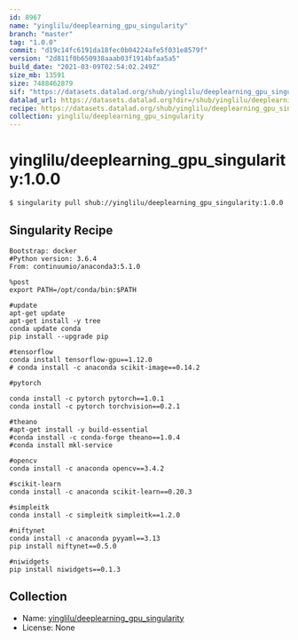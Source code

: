```yaml
---
id: 8967
name: "yinglilu/deeplearning_gpu_singularity"
branch: "master"
tag: "1.0.0"
commit: "d19c14fc6191da18fec0b04224afe5f031e8579f"
version: "2d811f0b650938aaab03f1914bfaa5a5"
build_date: "2021-03-09T02:54:02.249Z"
size_mb: 13591
size: 7488462879
sif: "https://datasets.datalad.org/shub/yinglilu/deeplearning_gpu_singularity/1.0.0/2021-03-09-d19c14fc-2d811f0b/2d811f0b650938aaab03f1914bfaa5a5.simg"
datalad_url: https://datasets.datalad.org?dir=/shub/yinglilu/deeplearning_gpu_singularity/1.0.0/2021-03-09-d19c14fc-2d811f0b/
recipe: https://datasets.datalad.org/shub/yinglilu/deeplearning_gpu_singularity/1.0.0/2021-03-09-d19c14fc-2d811f0b/Singularity
collection: yinglilu/deeplearning_gpu_singularity
---
```


# yinglilu/deeplearning_gpu_singularity:1.0.0

```bash
$ singularity pull shub://yinglilu/deeplearning_gpu_singularity:1.0.0
```

## Singularity Recipe

```singularity
Bootstrap: docker
#Python version: 3.6.4 
From: continuumio/anaconda3:5.1.0

%post
export PATH=/opt/conda/bin:$PATH

#update
apt-get update
apt-get install -y tree
conda update conda
pip install --upgrade pip

#tensorflow
conda install tensorflow-gpu==1.12.0
# conda install -c anaconda scikit-image==0.14.2

#pytorch

conda install -c pytorch pytorch==1.0.1
conda install -c pytorch torchvision==0.2.1

#theano
#apt-get install -y build-essential
#conda install -c conda-forge theano==1.0.4
#conda install mkl-service

#opencv
conda install -c anaconda opencv==3.4.2

#scikit-learn
conda install -c anaconda scikit-learn==0.20.3

#simpleitk
conda install -c simpleitk simpleitk==1.2.0

#niftynet
conda install -c anaconda pyyaml==3.13
pip install niftynet==0.5.0

#niwidgets
pip install niwidgets==0.1.3
```

## Collection

 - Name: [yinglilu/deeplearning_gpu_singularity](https://github.com/yinglilu/deeplearning_gpu_singularity)
 - License: None

